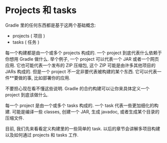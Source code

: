 # Projects 和 tasks

Gradle 里的任何东西都是基于这两个基础概念:

* projects ( 项目 )
* tasks ( 任务 )

每一个构建都是由一个或多个 projects 构成的.
一个 project 到底代表什么依赖于你想用 Gradle 做什么. 举个例子,
一个 project 可以代表一个 JAR 或者一个网页应用. 它也可能代表一个发布的 ZIP 压缩包,
这个 ZIP 可能是由许多其他项目的 JARs 构成的.
但是一个 project 不一定非要代表被构建的某个东西. 它可以代表一件**要做的事,
比如部署你的应用.

不要担心现在看不懂这些说明.
Gradle 的合约构建可以让你来具体定义一个 project 到底该做什么.

每一个 project 是由一个或多个 tasks 构成的.
一个 task 代表一些更加细化的构建.
可能是编译一些 classes,
创建一个 JAR,
生成 javadoc,
或者生成某个目录的压缩文件.

目前,
我们先来看看定义构建里的一些简单的 task. 以后的章节会讲解多项目构建以及如何通过 projects 和 tasks 工作.
